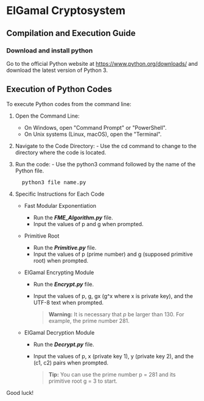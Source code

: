 # ElGamal Cryptosystem

## Compilation and Execution Guide

### Download and install python
Go to the official Python website at https://www.python.org/downloads/ and download the latest version of Python 3.

## Execution of Python Codes
To execute Python codes from the command line:
  1. Open the Command Line:
     - On Windows, open "Command Prompt" or "PowerShell".
     - On Unix systems (Linux, macOS), open the "Terminal". 
  2.  Navigate to the Code Directory:
     - Use the cd command to change to the directory where the code is located.
  4.  Run the code:
     - Use the python3 command followed by the name of the Python file.
      
      <pre>
        python3 file_name.py
      </pre>
  5. Specific Instructions for Each Code
     - Fast Modular Exponentiation
       - Run the **_FME_Algorithm.py_** file.
       - Input the values of p and g when prompted.
     - Primitive Root
       - Run the **_Primitive.py_** file.
       - Input the values of p (prime number) and g (supposed primitive root) when prompted.
     - ElGamal Encrypting Module
       - Run the **_Encrypt.py_** file.
       - Input the values of p, g, gx (g^x where x is private key), and the UTF-8 text when prompted.

         > **Warning:** It is necessary that _p_ be larger than 130. For example, the prime number 281.

     - ElGamal Decryption Module
       - Run the **_Decrypt.py_** file.
       - Input the values of p, x (private key 1), y (private key 2), and the (c1, c2) pairs when prompted.

          > **Tip:** You can use the prime number p = 281 and its primitive root g = 3 to start.

Good luck! 
